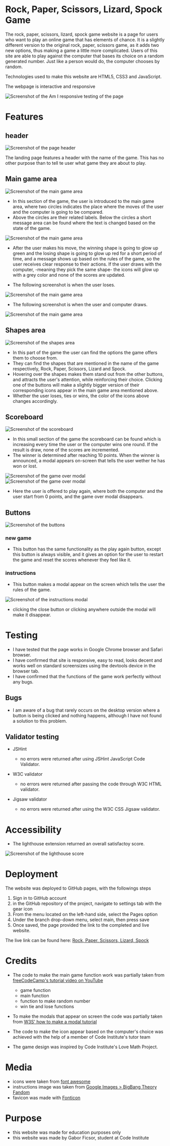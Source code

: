 # Rock, Paper, Scissors, Lizard, Spock Game

The rock, paper, scissors, lizard, spock game website is a page for users who want to play an online game that has elements of chance. It is a slightly different version to the original rock, paper, scissors game, as it adds two new options, thus making a game a little more complicated. Users of this site are able to play against the computer that bases its choice on a random generated number. Just like a person would do, the computer chooses by random.

Technologies used to make this website are HTML5, CSS3 and JavaScript.

The webpage is interactive and responsive

![Screenshot of the Am I responsive testing of the page](docs/responsive-design.png)

# Features

## header

![Screenshot of the page header](docs/header-screenshot.png)

The landing page features a header with the name of the game. This has no other purpose than to tell te user what game they are about to play.

## Main game area

![Screenshot of the main game area](docs/main-game-area.png)

* In this section of the game, the user is introduced to the main game area, where two circles indicates the place where the moves of the user and the computer is going to be compared.
* Above the circles are their related labels. Below the circles a short message area can be found where the text is changed based on the state of the game.

![Screenshot of the main game area](docs/state-of-game-win.png)

* After the user makes his move, the winning shape is going to glow up green and the losing shape is going to glow up red for a short period of time, and a message shows up based on the rules of the game, so the user receives clear response to their actions. If the user draws with the computer, -meaning they pick the same shape- the icons will glow up with a grey color and none of the scores are updated.

* The following screenshot is when the user loses.

![Screenshot of the main game area](docs/state-of-game-lose.png)

* The following screenshot is when the user and computer draws.

![Screenshot of the main game area](docs/state-of-game-draw.png)

## Shapes area

![Screenshot of the shapes area](docs/shapes-area.png)

* In this part of the game the user can find the options the game offers them to choose from. 
* They can find the shapes that are mentioned in the name of the game respectively, Rock, Paper, Scissors, Lizard and Spock.
* Hovering over the shapes makes them stand out from the other buttons, and attracts the user's attention, while reinforcing their choice. Clicking one of the buttons will make a slightly bigger version of their corresponding icons appear in the main game area mentioned above.
* Whether the user loses, ties or wins, the color of the icons above changes accordingly.

## Scoreboard

![Screenshot of the scoreboard](docs/scoreboard.png)

* In this small section of the game the scoreboard can be found which is increasing every time the user or the computer wins one round. If the result is draw, none of the scores are incremented. 
* The winner is determined after reaching 10 points.
When the winner is announced, a modal appears on-screen that tells the user wether he has won or lost.

![Screenshot of the game over modal](docs/game-over-win.png)
![Screenshot of the game over modal](docs/game-over-lose.png)

* Here the user is offered to play again, where both the computer and the user start from 0 points, and the game over modal disappears.

## Buttons

![Screenshot of the buttons](docs/buttons.png)

### new game

* This button has the same functionality as the play again button, except this button is always visible, and it gives an option for the user to restart the game and reset the scores whenever they feel like it.

### instructions

* This button makes a modal appear on the screen which tells the user the rules of the game.

![Screenshot of the instructions modal](docs/instructions.png)

* clicking the close button or clicking anywhere outside the modal will make it disappear.

# Testing

* I have tested that the page works in Google Chrome browser and Safari browser.
* I have confirmed that site is responsive, easy to read, looks decent and works well on standard screensizes using the devtools device in the browser tab.
* I have confirmed that the functions of the game work perfectly without any bugs.

## Bugs
* I am aware of a bug that rarely occurs on the desktop version where a button is being clicked and nothing happens, although I have not found a solution to this problem.

## Validator testing

* JSHint
    * no errors were returned after using JSHint JavaScript Code Validator.

* W3C validator
    * no errors were returned after passing the code through W3C HTML validator.

* Jigsaw validator
    * no errors were returned after using the W3C CSS Jigsaw validator.

# Accessibility

* The lighthouse extension returned an overall satisfactoy score.

![Screenshot of the lighthouse score](docs/lighthouse-score.png)

# Deployment 

The website was deployed to GitHub pages, with the followings steps

1. Sign in to GitHub account 
2. in the GitHub repository of the project, navigate to settings tab with the gear icon
3. From the menu located on the left-hand side, select the Pages option
4. Under the branch drop-down menu, select main, then press save
5. Once saved, the page provided the link to the completed and live website.

The live link can be found here: [Rock, Paper, Scissors, Lizard, Spock](https://gaborficsor.github.io/rock-paper-scissor-lizard-spock-game/)

# Credits

* The code to make the main game function work was partially taken from [freeCodeCamp's tutorial video on YouTube](https://www.youtube.com/watch?v=jaVNP3nIAv0)
    * game function
    * main function
    * function to make random number
    * win tie and lose functions

* To make the modals that appear on screen the code was partially taken from [W3S' how to make a modal tutorial](https://www.w3schools.com/howto/howto_css_modals.asp)

* The code to make the icon appear based on the computer's choice was achieved with the help of a member of Code Institute's tutor team

* The game design was inspired by Code Institute's Love Math Project.

# Media
* icons were taken from [font awesome](https://fontawesome.com/)
* instructions image was taken from [Google Images > BigBang Theory Fandom ](https://bigbangtheory.fandom.com/wiki/Rock,_Paper,_Scissors,_Lizard,_Spock)
* favicon was made with [Fonticon](https://gauger.io/fonticon/)
# Purpose

* this website was made for education purposes only
* this website was made by Gabor Ficsor, student at Code Institute